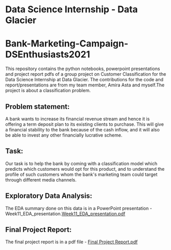 # Data Science Internship - Data Glacier
# Bank-Marketing-Campaign-DSEnthusiasts2021

This repository contains the python notebooks, powerpoint presentations and project report pdfs of a group project on Customer Classification for the Data Science Internship at Data Glacier. The contributions for the code and report/presentations are from my team member, Amira Asta and myself.The project is about a classification problem.

## Problem statement:
A bank wants to increase its financial revenue stream and hence it is offering a term deposit plan to its existing clients to purchase. This will give a financial stability to the bank because of the cash inflow, and it will also be able to invest any other financially lucrative scheme.

## Task:
Our task is to help the bank by coming with a classification model which predicts which customers would opt for this product, and to understand the profile of such customers whom the bank's marketing team could target through different media channels.

## Exploratory Data Analysis:
The EDA summary done on this data is in a PowerPoint presentation - Week11_EDA_presentation.[Week11_EDA_presentation.pdf](https://github.com/Vatsal-2414/Bank-Marketing-Campaign-DSEnthusiasts2021/files/10827548/Week11_EDA_presentation.pdf)

## Final Project Report:
The final project report is in a pdf file - [Final Project Report.pdf](https://github.com/Vatsal-2414/Bank-Marketing-Campaign-DSEnthusiasts2021/files/10827565/Final.Project.Report.pdf)


